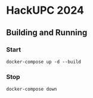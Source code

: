 # HackUPC 2024

## Building and Running
### Start
```
docker-compose up -d --build
```
### Stop
```
docker-compose down
```